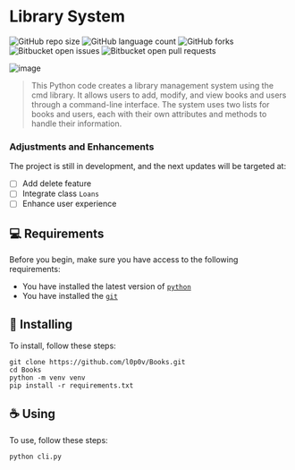 # Library System

![GitHub repo size](https://img.shields.io/github/repo-size/l0p0v/Books?style=for-the-badge)
![GitHub language count](https://img.shields.io/github/languages/count/l0p0v/Books?style=for-the-badge)
![GitHub forks](https://img.shields.io/github/forks/l0p0v/Books?style=for-the-badge)
![Bitbucket open issues](https://img.shields.io/bitbucket/issues/l0p0v/Books?style=for-the-badge)
![Bitbucket open pull requests](https://img.shields.io/bitbucket/pr-raw/l0p0v/Books?style=for-the-badge)

![image](https://github.com/l0p0v/Books/assets/86175721/a8e70722-62bc-4546-9991-08af07f8ad2b)
> This Python code creates a library management system using the cmd library. It allows users to add, modify, and view books and users through a command-line interface. The system uses two lists for books and users, each with their own attributes and methods to handle their information.

### Adjustments and Enhancements

The project is still in development, and the next updates will be targeted at:

- [ ] Add delete feature
- [ ] Integrate class `Loans`
- [ ] Enhance user experience

## 💻 Requirements

Before you begin, make sure you have access to the following requirements:

* You have installed the latest version of [`python`](https://www.python.org/downloads/)
* You have installed the [`git`]([https://git.com/downloads](https://git-scm.com/downloads)https://git-scm.com/downloads)

## 🚀 Installing

To install, follow these steps:

```
git clone https://github.com/l0p0v/Books.git
cd Books
python -m venv venv
pip install -r requirements.txt
```

## ☕ Using

To use, follow these steps:
```
python cli.py
```
